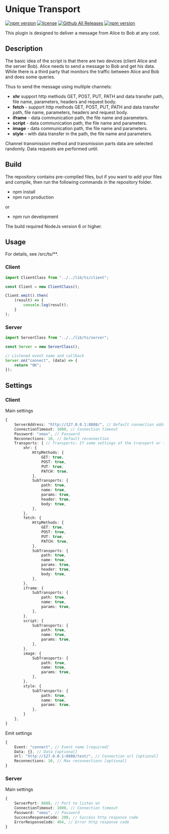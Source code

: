 # Unique Transport
[![npm version](https://badge.fury.io/js/UniqueTransport.svg)](https://github.com/CrazySquirrel/UniqueTransport)
[![license](https://img.shields.io/github/license/CrazySquirrel/UniqueTransport.svg)](https://github.com/CrazySquirrel/UniqueTransport)
[![Github All Releases](https://img.shields.io/github/downloads/CrazySquirrel/UniqueTransport/total.svg)](https://github.com/CrazySquirrel/UniqueTransport)
[![npm version](https://img.shields.io/badge/donate-%E2%99%A5-red.svg)](http://crazysquirrel.ru/support/)

This plugin is designed to deliver a message from Alice to Bob at any cost.

## Description

The basic idea of the script is that there are two devices (client Alice and the server Bob). Alice needs to send a message to Bob and get his data. While there is a third party that monitors the traffic between Alice and Bob and does some queries.

Thus to send the message using multiple channels:

* __xhr__ support http methods GET, POST, PUT, PATH and data transfer path, file name, parameters, headers and request body.
* __fetch__ - support http methods GET, POST, PUT, PATH and data transfer path, file name, parameters, headers and request body.
* __iframe__ - data communication path, the file name and parameters.
* __script__ - data communication path, the file name and parameters.
* __image__ - data communication path, the file name and parameters.
* __style__ - with data transfer in the path, the file name and parameters.

Channel transmission method and transmission parts data are selected randomly. Data requests are performed until.

## Build
The repository contains pre-compiled files, but if you want to add your files and compile, then run the following commands in the repository folder.
* npm install
* npm run production

or

* npm run development

The build required NodeJs version 6 or higher.

## Usage

For details, see /src/ts/**.

### Client

```TypeScript
import ClientClass from "../../lib/ts/client";

const Client = new ClientClass();

Client.emit().then(
    (result) => {
        console.log(result);
    }
);
```

### Server

```TypeScript
import ServerClass from "../../lib/ts/server";

const Server = new ServerClass();

// Listened event name and callback
Server.on("connect", (data) => {
    return "OK";
});

```

## Settings

### Client

Main settings

```TypeScript
{
    ServerAddress: "http://127.0.0.1:8888/", // Default connection address
    ConnectionTimeout: 1000, // Connection timeout
    Password: "xmas", // Password
    Reconnections: 10, // Default reconnection
    Transports: { // Transports: If some settings of the transport or the whole transport is not needed, then it should be set to false go is to remove from the settings.
        xhr: {
            HttpMethods: {
                GET: true,
                POST: true,
                PUT: true,
                PATCH: true,
            },
            SubTransports: {
                path: true,
                name: true,
                params: true,
                header: true,
                body: true,
            },
        },
        fetch: {
            HttpMethods: {
                GET: true,
                POST: true,
                PUT: true,
                PATCH: true,
            },
            SubTransports: {
                path: true,
                name: true,
                params: true,
                header: true,
                body: true,
            },
        },
        iframe: {
            SubTransports: {
                path: true,
                name: true,
                params: true,
            },
        },
        script: {
            SubTransports: {
                path: true,
                name: true,
                params: true,
            },
        },
        image: {
            SubTransports: {
                path: true,
                name: true,
                params: true,
            },
        },
        style: {
            SubTransports: {
                path: true,
                name: true,
                params: true,
            },
        }
    },
}
```

Emit settings

```TypeScript
{
    Event: "connect", // Event name [required]
    Data: {}, // Data [optional]
    Url: "http://127.0.0.1:8888/test/", // Connection url [optional]
    Reconnections: 10, // Max reconnections [optional]
}
```

### Server

Main settings

```TypeScript
{
    ServerPort: 8888, // Port to listen on
    ConnectionTimeout: 1000, // Connection timeout
    Password: "xmas", // Password
    SuccessResponseCode: 200, // Success http response code
    ErrorResponseCode: 404, // Error http response code
}
```
